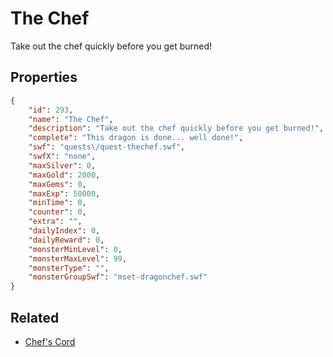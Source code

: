 # The Chef

Take out the chef quickly before you get burned!

## Properties

```json
{
    "id": 293,
    "name": "The Chef",
    "description": "Take out the chef quickly before you get burned!",
    "complete": "This dragon is done... well done!",
    "swf": "quests\/quest-thechef.swf",
    "swfX": "none",
    "maxSilver": 0,
    "maxGold": 2000,
    "maxGems": 0,
    "maxExp": 50000,
    "minTime": 0,
    "counter": 0,
    "extra": "",
    "dailyIndex": 0,
    "dailyReward": 0,
    "monsterMinLevel": 0,
    "monsterMaxLevel": 99,
    "monsterType": "",
    "monsterGroupSwf": "mset-dragonchef.swf"
}
```

## Related

- [Chef's Cord](../items/1964-chef-s-cord.md)

